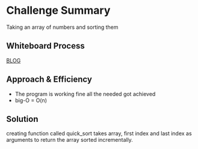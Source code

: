 # Challenge Summary
Taking an array of numbers and sorting them

## Whiteboard Process
[BLOG](./BLOG.md)

## Approach & Efficiency
- The program is working fine all the needed got achieved  
- big-O = O(n)

## Solution
creating function called quick_sort takes array, first index and last index as arguments to return the array sorted incrementally.
